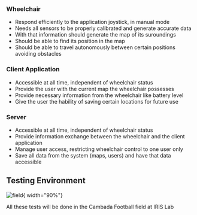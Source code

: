 ### Wheelchair
* Respond efficiently to the application joystick, in manual mode
* Needs all sensors to be properly calibrated and generate accurate data
* With that information should generate the map of its suroundings
* Should be able to find its position in the map
* Should be able to travel autonomously between certain positions avoiding obstacles

### Client Application
* Accessible at all time, independent of wheelchair status
* Provide the user with the current map the wheelchair possesses
* Provide necessary information from the wheelchair like battery level
* Give the user the hability of saving certain locations for future use

### Server
* Accessible at all time, independent of wheelchair status
* Provide information exchange between the wheelchair and the client application
* Manage user access, restricting wheelchair control to one user only
* Save all data from the system (maps, users) and have that data accessible

## Testing Environment

![field](../img/wheelchair/field.jpg){ width="90%"}

All these tests will be done in the Cambada Football field at IRIS Lab


